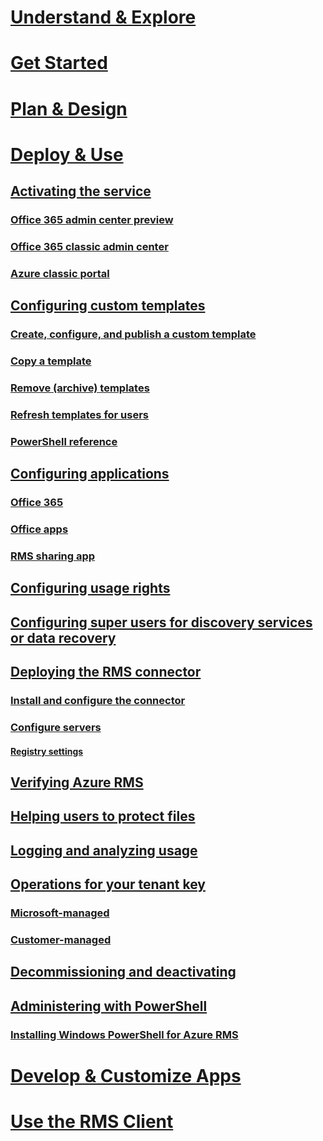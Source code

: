# [Understand & Explore](/rights-management/understand-explore/azure-rights-management)
# [Get Started](/rights-management/get-started/requirements-for-azure-rights-management)
# [Plan & Design](/rights-management/plan-design/azure-rights-management-deployment-roadmap)
# [Deploy & Use](./activating-azure-rights-management)
## [Activating the service](./activating-azure-rights-management.md)
### [Office 365 admin center preview](./activating-azure-rights-management-0365preview.md)
### [Office 365 classic admin center](./activating-azure-rights-management-0365classic.md)
### [Azure classic portal](./activating-azure-rights-management-azure.md)
## [Configuring custom templates](./configure-custom-templates-for-azure-rights-management.md)
### [Create, configure, and publish a custom template](./configure-custom-templates-for-azure-rights-management-create-template.md) 
### [Copy a template](./configure-custom-templates-for-azure-rights-management-copy-template.md)
### [Remove (archive) templates](./configure-custom-templates-for-azure-rights-management-remove-template.md) 
### [Refresh templates for users](./configure-custom-templates-for-azure-rights-management-refresh-templates.md)
### [PowerShell reference](./configure-custom-templates-for-azure-rights-management-powershell.md)
## [Configuring applications](./configuring-applications-for-azure-rights-management.md)
### [Office 365](./0365-configure-for-clients-online-services.md)
### [Office apps](./office-2016-2013-configure-for-clients.md)
### [RMS sharing app](./sharing-app-install-configure.md)
## [Configuring usage rights](./configuring-usage-rights-for-azure-rights-management.md)
## [Configuring super users for discovery services or data recovery](./configuring-super-users-for-azure-rights-management-and-discovery-services-or-data-recovery.md)
## [Deploying the RMS connector](./deploying-the-azure-rights-management-connector.md)
### [Install and configure the connector](./install-and-configure-the-rms-connector.md)
### [Configure servers](./configure-servers-for-the-rms-connector.md)
#### [Registry settings](./registry-settings-rms-connector.md)
## [Verifying Azure RMS](./verifying-azure-rights-management.md)
## [Helping users to protect files](./helping-users-to-protect-files-by-using-azure-rights-management.md)
## [Logging and analyzing usage](./logging-and-analyzing-azure-rights-management-usage.md)
## [Operations for your tenant key](./operations-for-your-azure-rights-management-tenant-key.md)
### [Microsoft-managed](./operations-for-your-azure-rights-management-tenant-key-microsoft-managed.md)
### [Customer-managed](./operations-for-your-azure-rights-management-tenant-key-customer-managed.md)
## [Decommissioning and deactivating](./decommissioning-and-deactivating-azure-rights-management.md)
## [Administering with PowerShell](./administering-azure-rights-management-with-powershell.md)
### [Installing Windows PowerShell for Azure RMS](./installing-windows-powershell-for-azure-rights-management.md)
# [Develop & Customize Apps](/rights-management/develop/developers-guide)
# [Use the RMS Client](/rights-management/rms-client/rights-management-rms-client)
